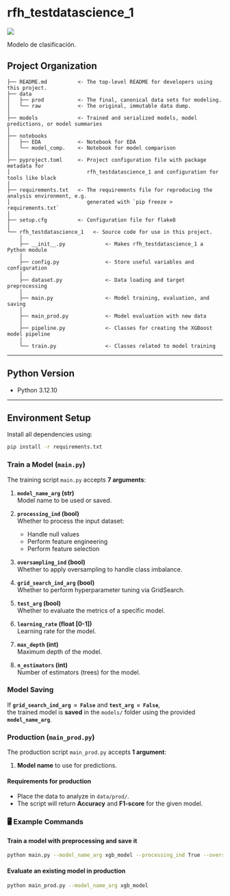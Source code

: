 # rfh_testdatascience_1

<a target="_blank" href="https://cookiecutter-data-science.drivendata.org/">
    <img src="https://img.shields.io/badge/CCDS-Project%20template-328F97?logo=cookiecutter" />
</a>

Modelo de clasificación.

## Project Organization

```
├── README.md          <- The top-level README for developers using this project.
├── data
│   ├── prod           <- The final, canonical data sets for modeling.
│   └── raw            <- The original, immutable data dump.
│
├── models             <- Trained and serialized models, model predictions, or model summaries
│
├── notebooks          
│   ├── EDA            <- Notebook for EDA
│   └── model_comp.    <- Notebook for model comparison
│
├── pyproject.toml     <- Project configuration file with package metadata for 
│                         rfh_testdatascience_1 and configuration for tools like black
│
├── requirements.txt   <- The requirements file for reproducing the analysis environment, e.g.
│                         generated with `pip freeze > requirements.txt`
│
├── setup.cfg          <- Configuration file for flake8
│
└── rfh_testdatascience_1   <- Source code for use in this project.
    │
    ├── __init__.py             <- Makes rfh_testdatascience_1 a Python module
    │
    ├── config.py               <- Store useful variables and configuration
    │
    ├── dataset.py              <- Data loading and target preprocessing
    │
    ├── main.py                 <- Model training, evaluation, and saving
    │
    ├── main_prod.py            <- Model evaluation with new data
    │
    ├── pipeline.py             <- Classes for creating the XGBoost model pipeline
    │
    └── train.py                <- Classes related to model training
```

--------

## Python Version
- Python 3.12.10

---

## Environment Setup
Install all dependencies using:

```bash
pip install -r requirements.txt
```
### Train a Model (`main.py`)

The training script `main.py` accepts **7 arguments**:

1. **`model_name_arg` (str)**  
   Model name to be used or saved.

2. **`processing_ind` (bool)**  
   Whether to process the input dataset:  
   - Handle null values  
   - Perform feature engineering  
   - Perform feature selection

3. **`oversampling_ind` (bool)**  
   Whether to apply oversampling to handle class imbalance.

4. **`grid_search_ind_arg` (bool)**  
   Whether to perform hyperparameter tuning via GridSearch.

5. **`test_arg` (bool)**  
   Whether to evaluate the metrics of a specific model.

6. **`learning_rate` (float [0-1])**  
   Learning rate for the model.

7. **`max_depth` (int)**  
   Maximum depth of the model.

8. **`n_estimators` (int)**  
   Number of estimators (trees) for the model.


### Model Saving

If **`grid_search_ind_arg = False`** and **`test_arg = False`**,  
the trained model is **saved** in the `models/` folder using the provided **`model_name_arg`**.

### Production (`main_prod.py`)

The production script `main_prod.py` accepts **1 argument**:

1. **Model name** to use for predictions.

#### Requirements for production
- Place the data to analyze in `data/prod/`.
- The script will return **Accuracy** and **F1-score** for the given model.

### 🖥️ Example Commands

#### Train a model with preprocessing and save it
```bash
python main.py --model_name_arg xgb_model --processing_ind True --oversampling_ind True --grid_search_ind_arg False --test_arg False --learning_rate 0.1 --max_depth 6 --n_estimators 200
```

#### Evaluate an existing model in production
```bash
python main_prod.py --model_name_arg xgb_model
```